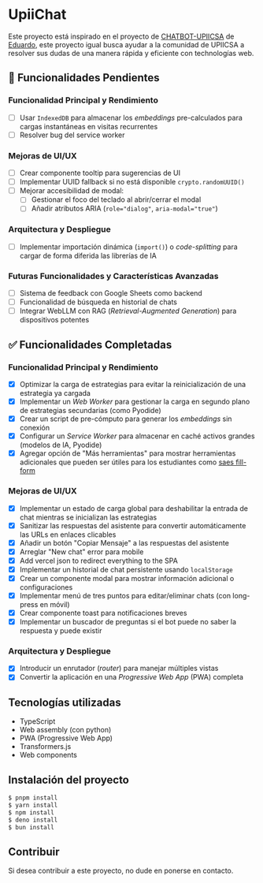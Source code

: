 # UpiiChat

Este proyecto está inspirado en el proyecto de [CHATBOT-UPIICSA](https://github.com/EduDN/CHATBOT-UPIICSA)
de [Eduardo](https://github.com/EduDN), este proyecto igual busca ayudar a la
comunidad de UPIICSA a resolver sus dudas de una manera rápida y eficiente con
technologías web.

## **🚧 Funcionalidades Pendientes**

### **Funcionalidad Principal y Rendimiento**

- [ ] Usar `IndexedDB` para almacenar los _embeddings_ pre-calculados para cargas instantáneas en visitas recurrentes
- [ ] Resolver bug del service worker

### **Mejoras de UI/UX**

- [ ] Crear componente tooltip para sugerencias de UI
- [ ] Implementar UUID fallback si no está disponible `crypto.randomUUID()`
- [ ] Mejorar accesibilidad de modal:
  - [ ] Gestionar el foco del teclado al abrir/cerrar el modal
  - [ ] Añadir atributos ARIA (`role="dialog"`, `aria-modal="true"`)

### **Arquitectura y Despliegue**

- [ ] Implementar importación dinámica (`import()`) o _code-splitting_ para cargar de forma diferida las librerías de IA

### **Futuras Funcionalidades y Características Avanzadas**

- [ ] Sistema de feedback con Google Sheets como backend
- [ ] Funcionalidad de búsqueda en historial de chats
- [ ] Integrar WebLLM con RAG (_Retrieval-Augmented Generation_) para dispositivos potentes

## **✅ Funcionalidades Completadas**

### **Funcionalidad Principal y Rendimiento**

- [x] Optimizar la carga de estrategias para evitar la reinicialización de una estrategia ya cargada
- [x] Implementar un _Web Worker_ para gestionar la carga en segundo plano de estrategias secundarias (como Pyodide)
- [x] Crear un script de pre-cómputo para generar los _embeddings_ sin conexión
- [x] Configurar un _Service Worker_ para almacenar en caché activos grandes (modelos de IA, Pyodide)
- [x] Agregar opción de "Más herramientas" para mostrar herramientas adicionales que pueden ser útiles para los estudiantes como [saes fill-form](https://chromewbstore.google.com/detail/saes%20fill-form/hlgobbbmkdngojnbhcfhnghjlpnkfelb)

### **Mejoras de UI/UX**

- [x] Implementar un estado de carga global para deshabilitar la entrada de chat mientras se inicializan las estrategias
- [x] Sanitizar las respuestas del asistente para convertir automáticamente las URLs en enlaces clicables
- [x] Añadir un botón "Copiar Mensaje" a las respuestas del asistente
- [x] Arreglar "New chat" error para mobile
- [x] Add vercel json to redirect everything to the SPA
- [x] Implementar un historial de chat persistente usando `localStorage`
- [x] Crear un componente modal para mostrar información adicional o configuraciones
- [x] Implementar menú de tres puntos para editar/eliminar chats (con long-press en móvil)
- [x] Crear componente toast para notificaciones breves
- [x] Implementar un buscador de preguntas si el bot puede no saber la respuesta y puede existir

### **Arquitectura y Despliegue**

- [x] Introducir un enrutador (_router_) para manejar múltiples vistas
- [x] Convertir la aplicación en una _Progressive Web App_ (PWA) completa

## Tecnologías utilizadas

- TypeScript
- Web assembly (con python)
- PWA (Progressive Web App)
- Transformers.js
- Web components

## Instalación del proyecto

```bash
$ pnpm install
$ yarn install
$ npm install
$ deno install
$ bun install
```

## Contribuir

Si desea contribuir a este proyecto, no dude en ponerse en contacto.

